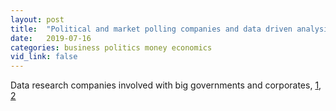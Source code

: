 ```yaml
---
layout: post
title:  "Political and market polling companies and data driven analysis"
date:   2019-07-16
categories: business politics money economics
vid_link: false
---
```


Data research companies involved with big governments and corporates, [1], [2]

[1]: //www.survation.com/damian-lyons-lowe-political-risk-experience/

[2]: //fivethirtyeight.com/